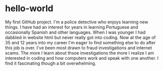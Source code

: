 # hello-world
My first GitHub project.
I'm a police detective who enjoys learning new things.  I have had an interest for years in learning Portuguese and occasionally Spanish and other languages.  When I was younger I had dabbled in website html but never really got into coding.  Now at the age of 35 and 12 years into my career I'm eager to find something else to do after this job is over.  I've been most drawn to fraud investigations and internet scams.  The more I learn about thsoe investigations the more I realize I am interested in coding and how computers work and speak with one another.  I find it fascinating though a bit overwhelming.

